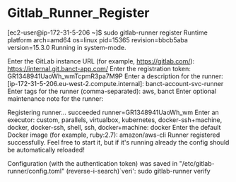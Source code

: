 # Gitlab_Runner_Register

[ec2-user@ip-172-31-5-206 ~]$ sudo gitlab-runner register
Runtime platform                                    arch=amd64 os=linux pid=15365 revision=bbcb5aba version=15.3.0
Running in system-mode.                            
                                                   
Enter the GitLab instance URL (for example, https://gitlab.com/):
https://internal.git.banct-app.com/
Enter the registration token:
GR1348941UaoWh_wmTcpmR3pa7M9P
Enter a description for the runner:
[ip-172-31-5-206.eu-west-2.compute.internal]: banct-account-svc-runner
Enter tags for the runner (comma-separated):
aws, banct
Enter optional maintenance note for the runner:

Registering runner... succeeded                     runner=GR1348941UaoWh_wm
Enter an executor: custom, parallels, virtualbox, kubernetes, docker-ssh+machine, docker, docker-ssh, shell, ssh, docker+machine:
docker
Enter the default Docker image (for example, ruby:2.7):
amazon/aws-cli
Runner registered successfully. Feel free to start it, but if it's running already the config should be automatically reloaded!
 
Configuration (with the authentication token) was saved in "/etc/gitlab-runner/config.toml" 
(reverse-i-search)`veri': sudo gitlab-runner verify
